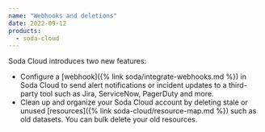 ```yaml
---
name: "Webhooks and deletions"
date: 2022-09-12
products:
  - soda-cloud
---
```


Soda Cloud introduces two new features:

* Configure a [webhook]({% link soda/integrate-webhooks.md %}) in Soda Cloud to send alert notifications or incident updates to a third-party tool such as Jira, ServiceNow, PagerDuty and more. 
* Clean up and organize your Soda Cloud account by deleting stale or unused [resources]({% link soda-cloud/resource-map.md %}) such as old datasets. You can bulk delete your old resources. 